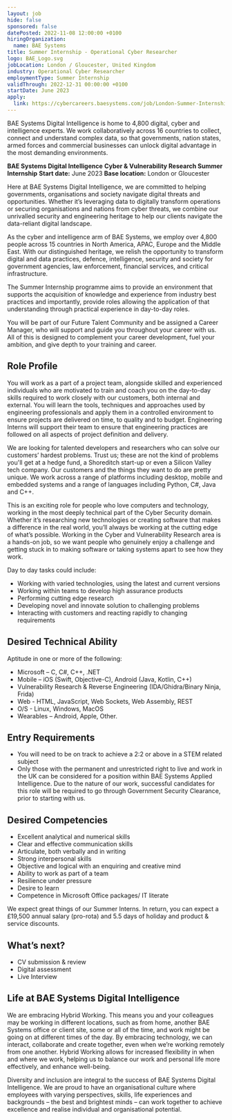 ```yaml
---
layout: job
hide: false
sponsored: false
datePosted: 2022-11-08 12:00:00 +0100
hiringOrganization:
  name: BAE Systems
title: Summer Internship - Operational Cyber Researcher
logo: BAE_Logo.svg
jobLocation: London / Gloucester, United Kingdom
industry: Operational Cyber Researcher
employmentType: Summer Internship 
validThrough: 2022-12-31 00:00:00 +0100
startDate: June 2023
apply:
  link: https://cybercareers.baesystems.com/job/London-Summer-Internship-Operational-Cyber-Researcher-June-2023/858467201/
---
```


BAE Systems Digital Intelligence is home to 4,800 digital, cyber and intelligence experts. We work collaboratively across 16 countries to collect, connect and understand complex data, so that governments, nation states, armed forces and commercial businesses can unlock digital advantage in the most demanding environments.

**BAE Systems Digital Intelligence**
**Cyber & Vulnerability Research Summer Internship**
**Start date:** June 2023
**Base location:** London or Gloucester

Here at BAE Systems Digital Intelligence, we are committed to helping governments, organisations and society navigate digital threats and opportunities. Whether it’s leveraging data to digitally transform operations or securing organisations and nations from cyber threats, we combine our unrivalled security and engineering heritage to help our clients navigate the data-reliant digital landscape. 

As the cyber and intelligence arm of BAE Systems, we employ over 4,800 people across 15 countries in North America, APAC, Europe and the Middle East. With our distinguished heritage, we relish the opportunity to transform digital and data practices, defence, intelligence, security and society for government agencies, law enforcement, financial services, and critical infrastructure.

The Summer Internship programme aims to provide an environment that supports the acquisition of knowledge and experience from industry best practices and importantly, provide roles allowing the application of that understanding through practical experience in day-to-day roles.

You will be part of our Future Talent Community and be assigned a Career Manager, who will support and guide you throughout your career with us. All of this is designed to complement your career development, fuel your ambition, and give depth to your training and career. 

## Role Profile
You will work as a part of a project team, alongside skilled and experienced individuals who are motivated to train and coach you on the day-to-day skills required to work closely with our customers, both internal and external. You will learn the tools, techniques and approaches used by engineering professionals and apply them in a controlled environment to ensure projects are delivered on time, to quality and to budget. Engineering Interns will support their team to ensure that engineering practices are followed on all aspects of project definition and delivery.

We are looking for talented developers and researchers who can solve our customers’ hardest problems. Trust us; these are not the kind of problems you'll get at a hedge fund, a Shoreditch start-up or even a Silicon Valley tech company. Our customers and the things they want to do are pretty unique. We work across a range of platforms including desktop, mobile and embedded systems and a range of languages including Python, C#, Java and C++.

This is an exciting role for people who love computers and technology, working in the most deeply technical part of the Cyber Security domain. Whether it’s researching new technologies or creating software that makes a difference in the real world, you’ll always be working at the cutting edge of what’s possible. Working in the Cyber and Vulnerability Research area is a hands-on job, so we want people who genuinely enjoy a challenge and getting stuck in to making software or taking systems apart to see how they work. 

Day to day tasks could include:
- Working with varied technologies, using the latest and current versions
- Working within teams to develop high assurance products
- Performing cutting edge research
- Developing novel and innovate solution to challenging problems
- Interacting with customers and reacting rapidly to changing requirements

## Desired Technical Ability
Aptitude in one or more of the following:
- Microsoft – C, C#, C++, .NET
- Mobile – iOS (Swift, Objective-C), Android (Java, Kotlin, C++)
- Vulnerability Research & Reverse Engineering (IDA/Ghidra/Binary Ninja, Frida)
- Web - HTML, JavaScript, Web Sockets, Web Assembly, REST
- O/S - Linux, Windows, MacOS
- Wearables – Android, Apple, Other.

## Entry Requirements
- You will need to be on track to achieve a 2:2 or above in a STEM related subject
- Only those with the permanent and unrestricted right to live and work in the UK can be considered for a position within BAE Systems Applied Intelligence. Due to the nature of our work, successful candidates for this role will be required to go through Government Security Clearance, prior to starting with us.

## Desired Competencies
- Excellent analytical and numerical skills
- Clear and effective communication skills
- Articulate, both verbally and in writing
- Strong interpersonal skills
- Objective and logical with an enquiring and creative mind
- Ability to work as part of a team
- Resilience under pressure
- Desire to learn
- Competence in Microsoft Office packages/ IT literate

We expect great things of our Summer Interns. In return, you can expect a £19,500 annual salary (pro-rota) and 5.5 days of holiday and product & service discounts.

## What’s next?
- CV submission & review
- Digital assessment
- Live Interview

## Life at BAE Systems Digital Intelligence
We are embracing Hybrid Working. This means you and your colleagues may be working in different locations, such as from home, another BAE Systems office or client site, some or all of the time, and work might be going on at different times of the day. By embracing technology, we can interact, collaborate and create together, even when we’re working remotely from one another. Hybrid Working allows for increased flexibility in when and where we work, helping us to balance our work and personal life more effectively, and enhance well-being.

Diversity and inclusion are integral to the success of BAE Systems Digital Intelligence. We are proud to have an organisational culture where employees with varying perspectives, skills, life experiences and backgrounds – the best and brightest minds – can work together to achieve excellence and realise individual and organisational potential. 